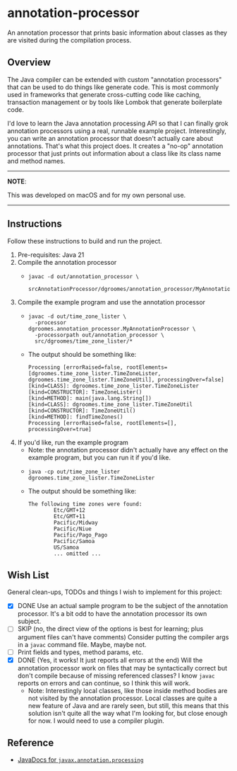 # annotation-processor

An annotation processor that prints basic information about classes as they are visited during the compilation process.


## Overview

The Java compiler can be extended with custom "annotation processors" that can be used to do things like generate code.
This is most commonly used in frameworks that generate cross-cutting code like caching, transaction management or by tools
like Lombok that generate boilerplate code.

I'd love to learn the Java annotation processing API so that I can finally grok annotation processors using a real,
runnable example project. Interestingly, you can write an annotation processor that doesn't actually care about
annotations. That's what this project does. It creates a "no-op" annotation processor that just prints out information
about a class like its class name and method names.

---
**NOTE**:

This was developed on macOS and for my own personal use.

---


## Instructions

Follow these instructions to build and run the project.

1. Pre-requisites: Java 21
2. Compile the annotation processor
   * ```shell
     javac -d out/annotation_processor \
       srcAnnotationProcessor/dgroomes/annotation_processor/MyAnnotationProcessor.java
     ```
3. Compile the example program and use the annotation processor
   * ```shell
     javac -d out/time_zone_lister \
       -processor dgroomes.annotation_processor.MyAnnotationProcessor \
       -processorpath out/annotation_processor \
       src/dgroomes/time_zone_lister/*
     ```
   * The output should be something like:
     ```text
     Processing [errorRaised=false, rootElements=[dgroomes.time_zone_lister.TimeZoneLister, dgroomes.time_zone_lister.TimeZoneUtil], processingOver=false]
     [kind=CLASS]: dgroomes.time_zone_lister.TimeZoneLister
     [kind=CONSTRUCTOR]: TimeZoneLister()
     [kind=METHOD]: main(java.lang.String[])
     [kind=CLASS]: dgroomes.time_zone_lister.TimeZoneUtil
     [kind=CONSTRUCTOR]: TimeZoneUtil()
     [kind=METHOD]: findTimeZones()
     Processing [errorRaised=false, rootElements=[], processingOver=true]

     ```
4. If you'd like, run the example program
   * Note: the annotation processor didn't actually have any effect on the example program, but you can run it if you'd
     like. 
   * ```shell
     java -cp out/time_zone_lister dgroomes.time_zone_lister.TimeZoneLister
     ```
   * The output should be something like:
     ```text
     The following time zones were found:
             Etc/GMT+12
             Etc/GMT+11
             Pacific/Midway
             Pacific/Niue
             Pacific/Pago_Pago
             Pacific/Samoa
             US/Samoa
             ... omitted ...
     ```


## Wish List

General clean-ups, TODOs and things I wish to implement for this project:

* [x] DONE Use an actual sample program to be the subject of the annotation processor. It's a bit odd to have the annotation
  processor its own subject.
* [ ] SKIP (no, the direct view of the options is best for learning; plus argument files can't have comments) Consider putting the compiler args in a `javac` command file. Maybe, maybe not.
* [ ] Print fields and types, method params, etc. 
* [x] DONE (Yes, it works! It just reports all errors at the end) Will the annotation processor work on files that may be syntactically correct but don't compile because of missing
  referenced classes? I know `javac` reports on errors and can continue, so I think this will work.
   * Note: Interestingly local classes, like those inside method bodies are not visited by the annotation processor. Local
     classes are quite a new feature of Java and are rarely seen, but still, this means that this solution isn't quite 
     all the way what I'm looking for, but close enough for now. I would need to use a compiler plugin.


## Reference

* [JavaDocs for `javax.annotation.processing`](https://docs.oracle.com/en/java/javase/21/docs/api/java.compiler/javax/annotation/processing/package-summary.html)
